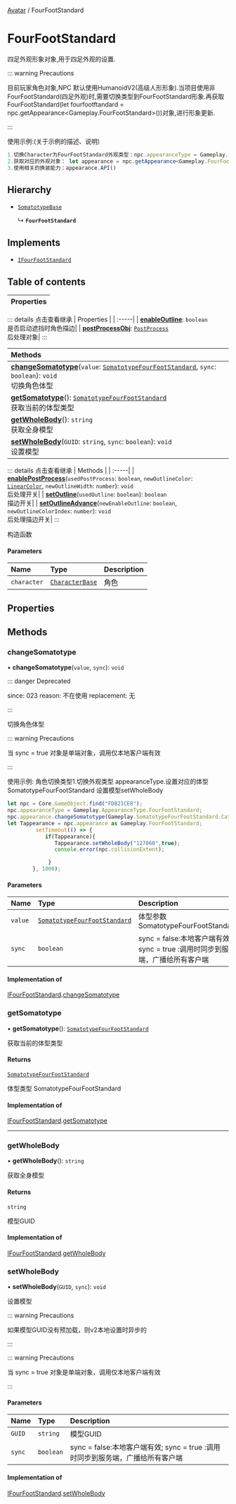 [Avatar](../groups/Avatar.Avatar.md) / FourFootStandard

# FourFootStandard <Badge type="tip" text="Class" /> <Score text="FourFootStandard" />

四足外观形象对象,用于四足外观的设置.

::: warning Precautions

目前玩家角色对象,NPC 默认使用HumanoidV2(高级人形形象).当项目使用非FourFootStandard(四足外观)时,需要切换类型到FourFootStandard形象.再获取FourFootStandard(let fourfootftandard = npc.getAppearance<Gameplay.FourFootStandard>())对象,进行形象更新.

:::

使用示例:(关于示例的描述、说明)
```ts
1.切换Character为FourFootStandard外观类型：npc.appearanceType = Gameplay.AppearanceType.FourFootStandard;
2.获取对应的外观对象： let appearance = npc.getAppearance<Gameplay.FourFootStandard>();
3.使用相关的换装能力：appearance.API()
```

## Hierarchy

- [`SomatotypeBase`](Gameplay.SomatotypeBase.md)

  ↳ **`FourFootStandard`**

## Implements

- [`IFourFootStandard`](../interfaces/Gameplay.IFourFootStandard.md)

## Table of contents

| Properties |
| :-----|


::: details 点击查看继承
| Properties |
| :-----|
| **[enableOutline](Gameplay.SomatotypeBase.md#enableoutline)**: `boolean` <br> 是否启动遮挡时角色描边|
| **[postProcessObj](Gameplay.SomatotypeBase.md#postprocessobj)**: [`PostProcess`](Gameplay.PostProcess.md) <br> 后处理对象|
:::


| Methods |
| :-----|
| **[changeSomatotype](Gameplay.FourFootStandard.md#changesomatotype)**(`value`: [`SomatotypeFourFootStandard`](../enums/Gameplay.SomatotypeFourFootStandard.md), `sync`: `boolean`): `void` <br> 切换角色体型|
| **[getSomatotype](Gameplay.FourFootStandard.md#getsomatotype)**(): [`SomatotypeFourFootStandard`](../enums/Gameplay.SomatotypeFourFootStandard.md) <br> 获取当前的体型类型|
| **[getWholeBody](Gameplay.FourFootStandard.md#getwholebody)**(): `string` <br> 获取全身模型|
| **[setWholeBody](Gameplay.FourFootStandard.md#setwholebody)**(`GUID`: `string`, `sync`: `boolean`): `void` <br> 设置模型|


::: details 点击查看继承
| Methods |
| :-----|
| **[enablePostProcess](Gameplay.SomatotypeBase.md#enablepostprocess)**(`usedPostProcess`: `boolean`, `newOutlineColor`: [`LinearColor`](Type.LinearColor.md), `newOutlineWidth`: `number`): `void` <br> 后处理开关|
| **[setOutline](Gameplay.SomatotypeBase.md#setoutline)**(`usedOutline`: `boolean`): `boolean` <br> 描边开关|
| **[setOutlineAdvance](Gameplay.SomatotypeBase.md#setoutlineadvance)**(`newEnableOutline`: `boolean`, `newOutlineColorIndex`: `number`): `void` <br> 后处理描边开关|
:::


构造函数

#### Parameters

| Name | Type | Description |
| :------ | :------ | :------ |
| `character` | [`CharacterBase`](Gameplay.CharacterBase.md) | 角色 |

## Properties

## Methods

### changeSomatotype <Score text="changeSomatotype" /> 

• **changeSomatotype**(`value`, `sync`): `void` 

::: danger Deprecated

since: 023 reason: 不在使用 replacement: 无

:::

切换角色体型

::: warning Precautions

当 sync = true 对象是单端对象，调用仅本地客户端有效

:::


使用示例: 角色切换类型1.切换外观类型 appearanceType.设置对应的体型SomatotypeFourFootStandard 设置模型setWholeBody
```ts
let npc = Core.GameObject.find("FDB21CE8");
npc.appearanceType = Gameplay.AppearanceType.FourFootStandard;
npc.appearance.changeSomatotype(Gameplay.SomatotypeFourFootStandard.Cat, true);
let Tappearance = npc.appearance as Gameplay.FourFootStandard;
         setTimeout(() => {
            if(Tappearance){
               Tappearance.setWholeBody("127060",true);
               console.error(npc.collisionExtent);

             }
        }, 1000);
```

#### Parameters

| Name | Type | Description |
| :------ | :------ | :------ |
| `value` | [`SomatotypeFourFootStandard`](../enums/Gameplay.SomatotypeFourFootStandard.md) |  体型参数 SomatotypeFourFootStandard |
| `sync` | `boolean` | sync = false:本地客户端有效; sync = true :调用时同步到服务端，广播给所有客户端 |


#### Implementation of

[IFourFootStandard](../interfaces/Gameplay.IFourFootStandard.md).[changeSomatotype](../interfaces/Gameplay.IFourFootStandard.md#changesomatotype)


### getSomatotype <Score text="getSomatotype" /> 

• **getSomatotype**(): [`SomatotypeFourFootStandard`](../enums/Gameplay.SomatotypeFourFootStandard.md) 

获取当前的体型类型


#### Returns

[`SomatotypeFourFootStandard`](../enums/Gameplay.SomatotypeFourFootStandard.md)

体型类型 SomatotypeFourFootStandard

#### Implementation of

[IFourFootStandard](../interfaces/Gameplay.IFourFootStandard.md).[getSomatotype](../interfaces/Gameplay.IFourFootStandard.md#getsomatotype)

___

### getWholeBody <Score text="getWholeBody" /> 

• **getWholeBody**(): `string` 

获取全身模型


#### Returns

`string`

模型GUID

#### Implementation of

[IFourFootStandard](../interfaces/Gameplay.IFourFootStandard.md).[getWholeBody](../interfaces/Gameplay.IFourFootStandard.md#getwholebody)


### setWholeBody <Score text="setWholeBody" /> 

• **setWholeBody**(`GUID`, `sync`): `void` 

设置模型

::: warning Precautions

如果模型GUID没有预加载，则v2本地设置时异步的

:::

::: warning Precautions

当 sync = true 对象是单端对象，调用仅本地客户端有效

:::


#### Parameters

| Name | Type | Description |
| :------ | :------ | :------ |
| `GUID` | `string` | 模型GUID |
| `sync` | `boolean` | sync = false:本地客户端有效; sync = true :调用时同步到服务端，广播给所有客户端 |


#### Implementation of

[IFourFootStandard](../interfaces/Gameplay.IFourFootStandard.md).[setWholeBody](../interfaces/Gameplay.IFourFootStandard.md#setwholebody)
